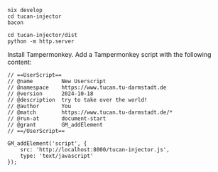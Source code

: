 ```
nix develop
cd tucan-injector
bacon

cd tucan-injector/dist
python -m http.server
```

Install Tampermonkey.
Add a Tampermonkey script with the following content:

```
// ==UserScript==
// @name         New Userscript
// @namespace    https://www.tucan.tu-darmstadt.de
// @version      2024-10-18
// @description  try to take over the world!
// @author       You
// @match        https://www.tucan.tu-darmstadt.de/*
// @run-at       document-start
// @grant        GM_addElement
// ==/UserScript==

GM_addElement('script', {
    src: 'http://localhost:8000/tucan-injector.js',
    type: 'text/javascript'
});
```
